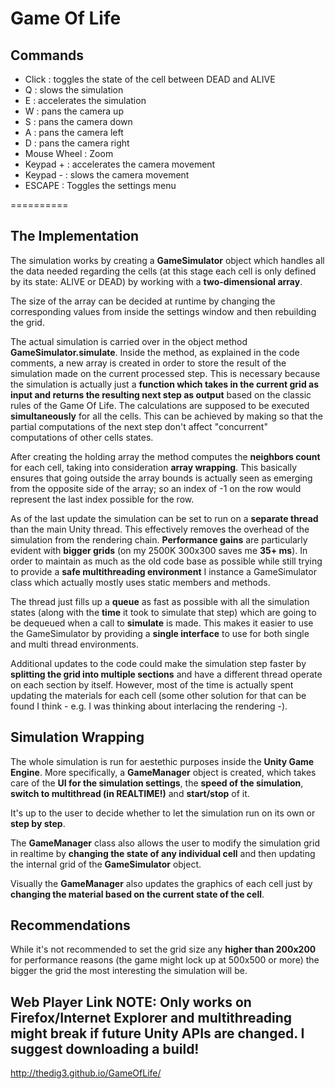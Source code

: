 Game Of Life
==========

Commands
---------
- Click : toggles the state of the cell between DEAD and ALIVE
- Q : slows the simulation
- E : accelerates the simulation
- W : pans the camera up
- S : pans the camera down
- A : pans the camera left
- D : pans the camera right
- Mouse Wheel : Zoom
- Keypad + : accelerates the camera movement
- Keypad - : slows the camera movement
- ESCAPE : Toggles the settings menu 

==========

The Implementation
------

The simulation works by creating a **GameSimulator** object which handles all the data needed regarding the cells (at this stage each cell is only defined by its state: ALIVE or DEAD) by working with a **two-dimensional array**.

The size of the array can be decided at runtime by changing the corresponding values from inside the settings window and then rebuilding the grid.

The actual simulation is carried over in the object method **GameSimulator.simulate**. Inside the method, as explained in the code comments, a new array is created in order to store the result of the simulation made on the current processed step. This is necessary because the simulation is actually just a **function which takes in the current grid as input and returns the resulting next step as output** based on the classic rules of the Game Of Life. The calculations are supposed to be executed **simultaneously** for all the cells. This can be achieved by making so that the partial computations of the next step don't affect "concurrent" computations of other cells states.

After creating the holding array the method computes the **neighbors count** for each cell, taking into consideration **array wrapping**. This basically ensures that going outside the array bounds is actually seen as emerging from the opposite side of the array; so an index of -1 on the row would represent the last index possible for the row.

As of the last update the simulation can be set to run on a **separate thread** than the main Unity thread. This effectively removes the overhead of the simulation from the rendering chain. **Performance gains** are particularly evident with **bigger grids** (on my 2500K 300x300 saves me **35+ ms**). In order to maintain as much as the old code base as possible while still trying to provide a **safe multithreading environment** I instance a GameSimulator class which actually mostly uses static members and methods.

The thread just fills up a **queue** as fast as possible with all the simulation states (along with the **time** it took to simulate that step) which are going to be dequeued when a call to **simulate** is made. This makes it easier to use the GameSimulator by providing a **single interface** to use for both single and multi thread environments.

Additional updates to the code could make the simulation step faster by **splitting the grid into multiple sections** and have a different thread operate on each section by itself. However, most of the time is actually spent updating the materials for each cell (some other solution for that can be found I think - e.g. I was thinking about interlacing the rendering -).

Simulation Wrapping
---

The whole simulation is run for aestethic purposes inside the **Unity Game Engine**.
More specifically, a **GameManager** object is created, which takes care of the **UI for the simulation settings**, the **speed of the simulation**, **switch to multithread (in REALTIME!)** and **start/stop** of it.

It's up to the user to decide whether to let the simulation run on its own or **step by step**.

The **GameManager** class also allows the user to modify the simulation grid in realtime by **changing the state of any individual cell** and then updating the internal grid of the **GameSimulator** object.

Visually the **GameManager** also updates the graphics of each cell just by **changing the material based on the current state of the cell**.

Recommendations
---

While it's not recommended to set the grid size any **higher than 200x200** for performance reasons (the game might lock up at 500x500 or more) the bigger the grid the most interesting the simulation will be.

Web Player Link 
**NOTE: Only works on Firefox/Internet Explorer and multithreading might break if future Unity APIs are changed. I suggest downloading a build!**
---
http://thedig3.github.io/GameOfLife/




























